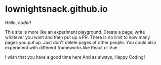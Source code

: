# lownightsnack.github.io
Hello, *coder*!

This site is more like an experiment playground.
Create a page, write whatever you want and then put up a PR.
There is no limit to how many pages you put up.
Just don't delete pages of other people.
You could also experiment with different frameworks like React or Vue.

I wish that you have a good time here
And as always,
Happy Coding!
